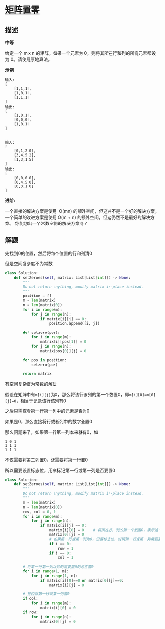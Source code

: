 # [矩阵置零](https://leetcode-cn.com/problems/set-matrix-zeroes/) 

## 描述  
**中等**  

给定一个 m x n 的矩阵，如果一个元素为 0，则将其所在行和列的所有元素都设为 0。请使用原地算法。

**示例** 

    输入: 
    [
        [1,1,1],
        [1,0,1],
        [1,1,1]
    ]
    输出: 
    [
        [1,0,1],
        [0,0,0],
        [1,0,1]
    ]


    输入: 
    [
        [0,1,2,0],
        [3,4,5,2],
        [1,3,1,5]
    ]
    输出: 
    [
        [0,0,0,0],
        [0,4,5,0],
        [0,3,1,0]
    ]

**进阶:**

一个直接的解决方案是使用  O(mn) 的额外空间，但这并不是一个好的解决方案。
一个简单的改进方案是使用 O(m + n) 的额外空间，但这仍然不是最好的解决方案。
你能想出一个常数空间的解决方案吗？

## 解题  

先找到0的位置，然后将每个位置的行和列清0  

但是空间复杂度不为常数  

```python
class Solution:
    def setZeroes(self, matrix: List[List[int]]) -> None:
        """
        Do not return anything, modify matrix in-place instead.
        """
        position = []
        m = len(matrix)
        n = len(matrix[0])
        for i in range(m):
            for j in range(n):
                if matrix[i][j] == 0:
                    position.append([i, j])
        
        def setzero(pos):
            for i in range(m):
                matrix[i][pos[1]] = 0
            for j in range(n):
                matrix[pos[0]][j] = 0
            
        for pos in position:
            setzero(pos)
            
        return matrix
```

有空间复杂度为常数的解法    

假设在矩阵中有`m[i][j]`为0，那么将该行该列的第一个数置0，即`m[i][0]=m[0][j]=0`，相当于记录该行该列有0  

之后只需查看第一行第一列中的元素是否为0  

如果是0，那么直接将行或者列中的数字全置0  

那么问题来了，如果第一行第一列本来就有0，如

    1 0 1
    1 1 1
    1 1 1

不仅需要将第二列置0，还需要将第一行置0  

所以需要设置标志位，用来标记第一行或第一列是否要置0  


```python
class Solution:
    def setZeroes(self, matrix: List[List[int]]) -> None:
        """
        Do not return anything, modify matrix in-place instead.
        """
        m = len(matrix)
        n = len(matrix[0])
        row, col = 0, 0
        for i in range(m):
            for j in range(n):
                if matrix[i][j] == 0:
                    matrix[i][0] = 0    # 将所在行，列的第一个数置0，表示这一行，这一列有0
                    matrix[0][j] = 0
                    # 如果第一行或第一列为0，设置标志位，说明第一行或第一列需要置0
                    if i == 0:
                        row = 1
                    if j == 0:
                        col = 1
        
        # 将第一行第一列以外的需要置0的地方置0
        for i in range(1, m):
            for j in range(1, n):
                if matrix[i][0]==0 or matrix[0][j]==0:
                    matrix[i][j] = 0

        # 是否将第一行或第一列置0
        if col:
            for i in range(m):
                matrix[i][0] = 0
        if row:
            for j in range(n):
                matrix[0][j] = 0
```





